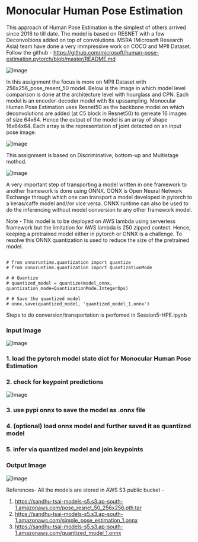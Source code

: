 # Monocular Human Pose Estimation

This approach of Human Pose Estimation is the simplest of others arrived since 2016 to till date. The model is based on RESNET with a few Deconvoltions added on top of convolutions. MSRA (Microsoft Research Asia) team have done a very immpressive work on COCO and MPII Dataset. Follow the github - https://github.com/microsoft/human-pose-estimation.pytorch/blob/master/README.md

![Image](https://github.com/eva4p2/hpe/blob/master/MPII-hpe.png)

In this assignment the focus is more on MPII Dataset with 256x256_pose_resent_50 model. Below is the image in which model level comparison is done at the architecture level with hourglass and CPN. Each model is an encoder-decoder model with 8x upssampling. Monocular Human Pose Estimation uses Resnet50 as the backbone model on which deconvolutions are added (at C5 block in Resnet50) to geneate 16 images of size 64x64. Hence the output of the model is an array of shape 16x64x64. Each array is the representation of joint detected on an input pose image.

![Image](https://github.com/eva4p2/hpe/blob/master/model.png)

This assignment is based on Discriminative, bottom-up and Multistage mothod.

![Image](https://github.com/eva4p2/hpe/blob/master/Methods-hpe.png)

A very important step of transporting a model written in one framework to another framework is done using ONNX. OONX is Open Neural Network Exchange through which one can transport a model developed in pytorch to a keras/caffe model and//or vice versa. ONNX runtime can also be used to do the inferencing without model conversion to any other framework model.

Note - This model is to be deployed on AWS lambda using serverless framework but the limitation for AWS lambda is 250 zipped contect. Hence, keeping a pretrained model either in pytorch or ONNX is a challenge. To resolve this ONNX quantization is used to reduce the size of the pretrained model.
```

# from onnxruntime.quantization import quantize
# from onnxruntime.quantization import QuantizationMode

# # Quantize
# quantized_model = quantize(model_onnx, quantization_mode=QuantizationMode.IntegerOps)
 
# # Save the quantized model
# onnx.save(quantized_model, 'quantized_model_1.onnx')

```

Steps to do conversion/transportation is perfomed in Session5-HPE.ipynb
### Input Image
![Image](https://github.com/eva4p2/hpe/blob/master/pose.jpg)
### 1. load the pytorch model state dict for Monocular Human Pose Estimation
### 2. check for keypoint predictions
![Image](https://github.com/eva4p2/hpe/blob/master/pose-with-keypoints.png)
### 3. use pypi onnx to save the model as .onnx file
### 4. (optional) load onnx model and further saved it as quantized model
### 5. infer via quantized model and join keypoints
### Output Image
![Image](https://github.com/eva4p2/hpe/blob/master/pose-hpe.png)



References- 
  All the models are stored in AWS S3 public bucket -
  1. https://sandhu-tsai-models-s5.s3.ap-south-1.amazonaws.com/pose_resnet_50_256x256.pth.tar
  2. https://sandhu-tsai-models-s5.s3.ap-south-1.amazonaws.com/simple_pose_estimation_1.onnx
  3. https://sandhu-tsai-models-s5.s3.ap-south-1.amazonaws.com/quantized_model_1.onnx


